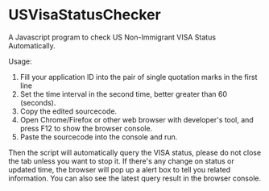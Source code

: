 # USVisaStatusChecker
A Javascript program to check US Non-Immigrant VISA Status Automatically.

Usage:
1. Fill your application ID into the pair of single quotation marks in the first line
2. Set the time interval in the second time, better greater than 60 (seconds).
3. Copy the edited sourcecode.
4. Open Chrome/Firefox or other web browser with developer's tool, and press F12 to show the browser console.
5. Paste the sourcecode into the console and run.

Then the script will automatically query the VISA status, please do not close the tab unless you want to stop it. 
If there's any change on status or updated time, the browser will pop up a alert box to tell you related information. 
You can also see the latest query result in the browser console.


